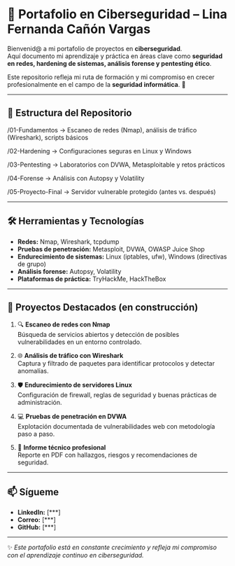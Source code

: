 # 🔐 Portafolio en Ciberseguridad – Lina Fernanda Cañón Vargas  

Bienvenid@ a mi portafolio de proyectos en **ciberseguridad**.  
Aquí documento mi aprendizaje y práctica en áreas clave como **seguridad en redes, hardening de sistemas, análisis forense y pentesting ético**.  

Este repositorio refleja mi ruta de formación y mi compromiso en crecer profesionalmente en el campo de la **seguridad informática**. 🚀  

---

## 📂 Estructura del Repositorio

/01-Fundamentos → Escaneo de redes (Nmap), análisis de tráfico (Wireshark), scripts básicos

/02-Hardening → Configuraciones seguras en Linux y Windows

/03-Pentesting → Laboratorios con DVWA, Metasploitable y retos prácticos

/04-Forense → Análisis con Autopsy y Volatility

/05-Proyecto-Final → Servidor vulnerable protegido (antes vs. después)



---

## 🛠️ Herramientas y Tecnologías

- **Redes:** Nmap, Wireshark, tcpdump  
- **Pruebas de penetración:** Metasploit, DVWA, OWASP Juice Shop  
- **Endurecimiento de sistemas:** Linux (iptables, ufw), Windows (directivas de grupo)  
- **Análisis forense:** Autopsy, Volatility  
- **Plataformas de práctica:** TryHackMe, HackTheBox  

---

## 📘 Proyectos Destacados (en construcción)

1. 🔍 **Escaneo de redes con Nmap**  
   Búsqueda de servicios abiertos y detección de posibles vulnerabilidades en un entorno controlado.  

2. 🌐 **Análisis de tráfico con Wireshark**  
   Captura y filtrado de paquetes para identificar protocolos y detectar anomalías.  

3. 🛡️ **Endurecimiento de servidores Linux**  
   Configuración de firewall, reglas de seguridad y buenas prácticas de administración.  

4. 💻 **Pruebas de penetración en DVWA**  
   Explotación documentada de vulnerabilidades web con metodología paso a paso.  

5. 📑 **Informe técnico profesional**  
   Reporte en PDF con hallazgos, riesgos y recomendaciones de seguridad.  

---

## 📫 Sígueme

- **LinkedIn:** [***]  
- **Correo:** [***]  
- **GitHub:** [***]  

---

✨ *Este portafolio está en constante crecimiento y refleja mi compromiso con el aprendizaje continuo en ciberseguridad.*  

